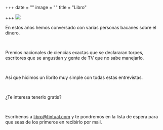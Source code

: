 +++
date = ""
image = ""
title = "Libro"

+++
![](https://images.unsplash.com/photo-1506953752663-add60014e80e?ixlib=rb-0.3.5&s=c5ca4925b3c2f815597cafa99acaa454&dpr=1&auto=format&fit=crop&w=1000&q=80&cs=tinysrgb)

En estos años hemos conversado con varias personas bacanes sobre el dinero. 

<br>

Premios nacionales de ciencias exactas que se declararan torpes, escritores que se angustian y gente de TV que no sabe manejarlo.

<br>

Así que hicimos un librito muy simple con todas estas entrevistas.

<br>

¿Te interesa tenerlo gratis?

<br>

Escríbenos a libro@fintual.com y te pondremos en la lista de espera para que seas de los primeros en recibirlo por mail.